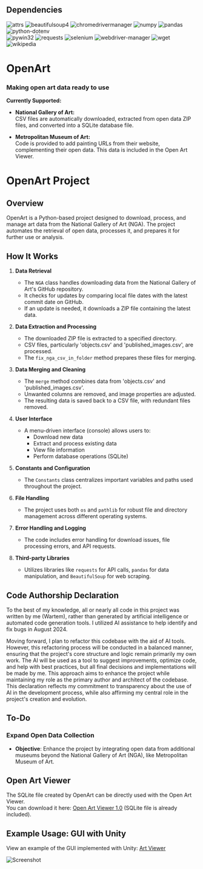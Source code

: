 ## Dependencies

![attrs](https://img.shields.io/badge/attrs-24.2.0-brightgreen) 
![beautifulsoup4](https://img.shields.io/badge/beautifulsoup4-4.12.3-brightgreen) 
![chromedrivermanager](https://img.shields.io/badge/chromedrivermanager-0.0.1-brightgreen) 
![numpy](https://img.shields.io/badge/numpy-2.0.1-brightgreen) 
![pandas](https://img.shields.io/badge/pandas-2.2.2-brightgreen) 
![python-dotenv](https://img.shields.io/badge/python--dotenv-1.0.1-brightgreen)  
![pywin32](https://img.shields.io/badge/pywin32-306-brightgreen) 
![requests](https://img.shields.io/badge/requests-2.32.3-brightgreen) 
![selenium](https://img.shields.io/badge/selenium-4.23.1-brightgreen) 
![webdriver-manager](https://img.shields.io/badge/webdriver--manager-4.0.2-brightgreen) 
![wget](https://img.shields.io/badge/wget-3.2-brightgreen)  
![wikipedia](https://img.shields.io/badge/wikipedia-1.4.0-brightgreen) 

# OpenArt
### Making open art data ready to use

**Currently Supported:**

- **National Gallery of Art:**  
  CSV files are automatically downloaded, extracted from open data ZIP files, and converted into a SQLite database file.

- **Metropolitan Museum of Art:**  
  Code is provided to add painting URLs from their website, complementing their open data. This data is included in the Open Art Viewer.


# OpenArt Project

## Overview
OpenArt is a Python-based project designed to download, process, and manage art data from the National Gallery of Art (NGA). The project automates the retrieval of open data, processes it, and prepares it for further use or analysis.

## How It Works

1. **Data Retrieval**
   - The `NGA` class handles downloading data from the National Gallery of Art's GitHub repository.
   - It checks for updates by comparing local file dates with the latest commit date on GitHub.
   - If an update is needed, it downloads a ZIP file containing the latest data.

2. **Data Extraction and Processing**
   - The downloaded ZIP file is extracted to a specified directory.
   - CSV files, particularly 'objects.csv' and 'published_images.csv', are processed.
   - The `fix_nga_csv_in_folder` method prepares these files for merging.

3. **Data Merging and Cleaning**
   - The `merge` method combines data from 'objects.csv' and 'published_images.csv'.
   - Unwanted columns are removed, and image properties are adjusted.
   - The resulting data is saved back to a CSV file, with redundant files removed.

4. **User Interface**
   - A menu-driven interface (console) allows users to:
     - Download new data
     - Extract and process existing data
     - View file information
     - Perform database operations (SQLite)

5. **Constants and Configuration**
   - The `Constants` class centralizes important variables and paths used throughout the project.

6. **File Handling**
   - The project uses both `os` and `pathlib` for robust file and directory management across different operating systems.

7. **Error Handling and Logging**
   - The code includes error handling for download issues, file processing errors, and API requests.

8. **Third-party Libraries**
   - Utilizes libraries like `requests` for API calls, `pandas` for data manipulation, and `BeautifulSoup` for web scraping.

## Code Authorship Declaration
To the best of my knowledge, all or nearly all code in this project was written by me (Wartem), rather than generated by artificial intelligence or automated code generation tools. I utilized AI assistance to help identify and fix bugs in August 2024.

Moving forward, I plan to refactor this codebase with the aid of AI tools. However, this refactoring process will be conducted in a balanced manner, ensuring that the project's core structure and logic remain primarily my own work. The AI will be used as a tool to suggest improvements, optimize code, and help with best practices, but all final decisions and implementations will be made by me. This approach aims to enhance the project while maintaining my role as the primary author and architect of the codebase.
This declaration reflects my commitment to transparency about the use of AI in the development process, while also affirming my central role in the project's creation and evolution.

## To-Do
### Expand Open Data Collection
- **Objective**: Enhance the project by integrating open data from additional museums beyond the National Gallery of Art (NGA), like Metropolitan Museum of Art. 

## Open Art Viewer
The SQLite file created by OpenArt can be directly used with the Open Art Viewer.  
You can download it here: [Open Art Viewer 1.0](https://wartem.net/files/OpenArtViewer%201.0.zip) (SQLite file is already included).

## Example Usage: GUI with Unity
View an example of the GUI implemented with Unity: [Art Viewer](https://sites.google.com/view/wartem/art-viewer)

![Screenshot](https://github.com/user-attachments/assets/ac6bfd24-6198-4d5f-af97-cc5a05e05125)
